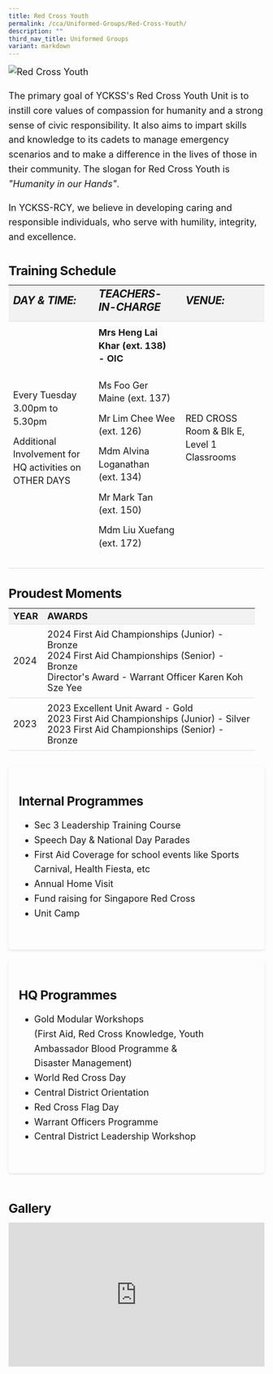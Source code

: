 ```yaml
---
title: Red Cross Youth
permalink: /cca/Uniformed-Groups/Red-Cross-Youth/
description: ""
third_nav_title: Uniformed Groups
variant: markdown
---
```

<div class="yck-component">
 <img alt="Red Cross Youth" src="https://www.yiochukangsec.moe.edu.sg/images/Our%20Curriculum/Non%20Academic%20Programmes/CoCurricular%20Activities/Uniformed%20Groups/Red%20Cross%20Youth/R1.jpg">

  <p>
    The primary goal of YCKSS's Red Cross Youth Unit is to instill core values of compassion for humanity and a strong sense of civic responsibility. 
    It also aims to impart skills and knowledge to its cadets to manage emergency scenarios and to make a difference in the lives of those in their community. 
    The slogan for Red Cross Youth is <em>"Humanity in our Hands"</em>.
  </p>
  <p>
    In YCKSS-RCY, we believe in developing caring and responsible individuals, who serve with humility, integrity, and excellence.
  </p>	
</div>

<div class="yck-component">
	<h3 class="yck-h4">Training Schedule</h3>
<table class="yck-table">
            <thead>
                <tr>
                    <th class="yck-th"><h5 class="yck-h5">DAY &amp; TIME:</h5></th>
                    <th class="yck-th"><h5 class="yck-h5">TEACHERS-IN-CHARGE</h5></th>
                     <th class="yck-th"><h5 class="yck-h5">VENUE:</h5></th>
                </tr>
            </thead>
            <tbody>
                <tr>
									<td class="yck-td"><p>Every Tuesday<br>3.00pm to 5.30pm</p>
									<p>Additional Involvement for HQ activities on OTHER DAYS</p></td>
                    <td class="yck-td">
                        <strong><p>Mrs Heng Lai Khar (ext. 138) - OIC</p></strong>
                        <p>Ms Foo Ger Maine (ext. 137)</p>
                        <p>Mr Lim Chee Wee (ext. 126)</p>
                        <p>Mdm Alvina Loganathan (ext. 134)</p>
                        <p>Mr Mark Tan (ext. 150)</p>
                        <p>Mdm Liu Xuefang (ext. 172)</p>
                    </td>
									<td class="yck-td"><p>RED CROSS Room &amp; Blk E, Level 1 Classrooms</p></td>
                </tr>
            </tbody>
        </table>
</div>

<div class="yck-component">
	<h4>Proudest Moments</h4>
 <table class="yck-table">
        <thead>
          <tr>
            <th class="yck-th">Year</th>
            <th class="yck-th">Awards</th>
          </tr>
        </thead>
        <tbody>
          <tr>
            <td class="yck-td yck-strong">2024</td>
            <td class="yck-td">2024 First Aid Championships (Junior) - Bronze<br> 2024 First Aid Championships (Senior) - Bronze<br> Director's Award - Warrant Officer Karen Koh Sze Yee </td>
          </tr>
          <tr>
            <td class="yck-td yck-strong">2023</td>
            <td class="yck-td">2023 Excellent Unit Award - Gold<br> 2023 First Aid Championships (Junior) - Silver<br> 2023 First Aid Championships (Senior) - Bronze </td>
          </tr>
        </tbody>
      </table>
    </div>


<div class="yck-component">
	<div class="col-container">
		<div class="column">
			<h4>Internal Programmes</h4>
            <ul>
              <li>Sec 3 Leadership Training Course</li>
              <li>Speech Day &amp; National Day Parades</li>
              <li>First Aid Coverage for school events like Sports Carnival, Health Fiesta, etc</li>
              <li>Annual Home Visit</li>
              <li>Fund raising for Singapore Red Cross</li>
              <li>Unit Camp</li>
            </ul> 
		</div>
		<div class="column">
			<h4>HQ Programmes</h4>
                <ul>
                  <li>Gold Modular Workshops <br><span>(First Aid, Red Cross Knowledge, Youth Ambassador Blood Programme &amp; Disaster Management)</span></li>
                  <li>World Red Cross Day</li>
                  <li>Central District Orientation</li>
                  <li>Red Cross Flag Day</li>
                  <li>Warrant Officers Programme</li>
                  <li>Central District Leadership Workshop</li>
                </ul>
		</div>
	</div>	
</div>

<div class="yck-component">
	<h4>Gallery</h4>
	<div class="video-container">
	<iframe allowfullscreen="true" height="1109" width="1920" frameborder="0" src="https://docs.google.com/presentation/d/e/2PACX-1vTGfHnkn10FIWSpX56HUqzm5dtdoCdFtZ1U7c37JgWnU3xVTzlrTsXLfb6WhZSjWQ/embed?start=true&amp;loop=true&amp;delayms=10000"></iframe>
	</div>
       
 </div>
    




<style>:root {
    --yck-text-line-height: 1.6em;
    --yck-heading-line-height: 1.2em;
    --yck-heading-letter-spacing: -0.02em;
    --yck-spacing-unit: 1em;

    --yck-step--2: clamp(0.7813rem, 0.9263rem + -0.1872vw, 0.8889rem);
    --yck-step--1: clamp(0.9375rem, 1.0217rem + -0.1087vw, 1rem);
    --yck-step-0: clamp(1.125rem, 1.125rem + 0vw, 1.125rem);
    --yck-step-1: clamp(1.2656rem, 1.2363rem + 0.1467vw, 1.35rem);
    --yck-step-2: clamp(1.4238rem, 1.3556rem + 0.3412vw, 1.62rem);
    --yck-step-3: clamp(1.6018rem, 1.4828rem + 0.5951vw, 1.944rem);
    --yck-step-4: clamp(1.802rem, 1.6174rem + 0.9231vw, 2.3328rem);
    --yck-step-5: clamp(2.0273rem, 1.7587rem + 1.3427vw, 2.7994rem);

    --yck-space-s-xl: clamp(0.75rem, 0.7337rem + 1.9565vw, 2.7994rem);
    interpolate-size: allow-keywords;
}


.yck-component {
    line-height: var(--yck-text-line-height);
    letter-spacing: normal;
    font-size: var(--yck-step-0);
    margin-bottom: var(--yck-spacing-unit);
}

.yck-component h1,
.yck-component h2,
.yck-component h3,
.yck-component h4,
.yck-component h5,
.yck-component h6,
.yck-component p {
    overflow-wrap: break-word;
}

.yck-component h1,
.yck-component h2,
.yck-component h3,
.yck-component h4,
.yck-component h5,
.yck-component h6 {
    text-wrap: balance;
}

.yck-component p,
.yck-component ol,
.yck-component ul {
    text-wrap: pretty;
    margin-bottom: var(--yck-spacing-unit);
}

.yck-component p:last-child,
.yck-component ul li:last-child,
.yck-component ol li:last-child {
    margin-bottom: calc(var(--yck-space-s-xl)*1.2);
}

.yck-component .yck-h1,
.yck-component h1 {
    font-size: var(--yck-step-5);
    margin-bottom: var(--yck-space-s-xl);
    line-height: var(--yck-heading-line-height);
    letter-spacing: var(--yck-heading-letter-spacing);
}

.yck-component .yck-h2,
.yck-component h2 {
    font-size: var(--yck-step-4);
    margin-bottom: calc(var(--yck-space-s-xl) * 0.8);
    line-height: var(--yck-heading-line-height);
    letter-spacing: var(--yck-heading-letter-spacing);
}

.yck-component .yck-h3,
.yck-component h3 {
    font-size: var(--yck-step-3);
    margin-bottom: calc(var(--yck-space-s-xl) * 0.6);
    line-height: var(--yck-heading-line-height);
    letter-spacing: var(--yck-heading-letter-spacing);
}

.yck-component .yck-h4,
.yck-component h4 {
    font-size: var(--yck-step-2);
    margin-bottom: calc(var(--yck-space-s-xl) * 0.4);
    text-transform: capitalize;
    line-height: var(--yck-heading-line-height);
    letter-spacing: var(--yck-heading-letter-spacing);
}

.yck-component .yck-h5,
.yck-component h5 {
    font-size: var(--yck-step-1);
    margin-bottom: calc(var(--yck-space-s-xl) * 0.3);
    text-transform: uppercase;
    line-height: var(--yck-heading-line-height);
    letter-spacing: var(--yck-heading-letter-spacing);
}

.yck-component .yck-h6,
.yck-component h6 {
    font-size: var(--yck-step-0);
    margin-bottom: calc(var(--yck-spacing-unit) * 0.2);
    text-transform: uppercase;
    line-height: var(--yck-heading-line-height);
    letter-spacing: var(--yck-heading-letter-spacing);
}

.yck-component .yck-table {
    border-collapse: collapse;
    max-width: 100%;
    margin-top: 0.5em;
    margin-bottom: var(--yck-space-s-xl);
    font-size: var(--yck-step-0);
}

.yck-component .yck-th {
    background-color: #f2f2f2;
    text-align: left;
    border-bottom: 1px solid #ddd;
    text-transform: uppercase;
}

.yck-component .yck-th h4,
.yck-component .yck-th h5,
.yck-component .yck-th h6 {
    margin: 0 0 0.5em;
}

.yck-component .yck-td {
    border-bottom: 1px solid #ddd;
    max-width: 400px;
    word-wrap: break-word;
    padding-top: 0.5em;
    padding-bottom: 0.5em;
}

.yck-component .yck-table tbody .yck-td p {
    margin-top: 0;
    margin-bottom: 0.25em;
    line-height: 1.6rem;
    padding-bottom: 0.5em;
}

.yck-component .yck-table tbody .yck-td p:last-child {
    margin-bottom: var(--yck-spacing-unit);
}

.yck-component .bqcontainer {
    max-width: 800px;
    padding: 20px;
    margin-bottom: var(--yck-space-s-xl);
}

.yck-component blockquote {
    position: relative;
    margin: 40px 0;
    padding: 30px 40px;
    background-color: white;
    border-radius: 5px;
    box-shadow: 0 2px 8px rgba(0, 0, 0, 0.1);
}

.yck-component blockquote p {
    color: #ff6b6b;
    font-style: italic;
    font-size: var(--yck-step-1);
    line-height: 1.6;
    margin: 0;
}

.yck-component blockquote::before {
    content: '"';
    position: absolute;
    top: 10px;
    left: 10px;
    color: #ff6b6b;
    font-size: 60px;
    font-family: Georgia, serif;
    opacity: 0.3;
}

.yck-component cite {
    display: block;
    margin-top: var(--yck-spacing-unit);
    font-size: var(--yck-step-0);
    font-style: normal;
    font-weight: bold;
    color: #555;
    text-align: right;
}

.yck-component .col-container {
    width: 100%;
    max-width: 1400px;
    margin: 0 auto;

    /* CSS Multi-column Layout properties */
    /* column-count: 2; */
    column-width: 400px;
    column-gap: 20px;
}

.yck-component .column {
    break-inside: avoid;
    /* Prevents content from breaking across columns */
    page-break-inside: avoid;
    /* For older browsers */
    padding: 20px;
    margin-bottom: 20px;
    border-radius: 5px;
    box-shadow: 0 2px 4px rgba(0, 0, 0, 0.1);
}

/* Flexbox Grid */
.yck-component .yck-flexbox-grid {
    --yck-min: 22ch;
    --yck-gap: 1.5em;
    display: flex;
    flex-wrap: wrap;
    list-style: none;
    gap: var(--yck-gap);
}

.yck-component .yck-flexbox-grid>* {
    flex: 1 1 var(--yck-min);
    list-style: none;
}

.yck-component .video-container {
    position: relative;
    width: 100%;
    padding-bottom: 56.25%;
    /* 16:9 aspect ratio */
    height: 0;
    overflow: hidden;
	margin-bottom: var(--yck-spacing-unit);
}

.yck-component .video-container iframe {
    position: absolute;
    top: 0;
    left: 0;
    width: 100%;
    height: 100%;
}

</style>